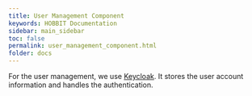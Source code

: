 ```yaml
---
title: User Management Component
keywords: HOBBIT Documentation
sidebar: main_sidebar
toc: false
permalink: user_management_component.html
folder: docs
---
```


For the user management, we use [Keycloak](http://www.keycloak.org/).
It stores the user account information and handles the authentication.
